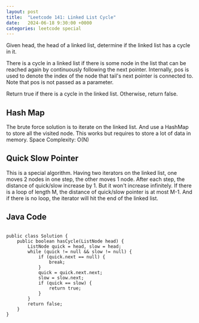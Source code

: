 ```yaml
---
layout: post
title:  "Leetcode 141: Linked List Cycle"
date:   2024-06-18 9:30:00 +0000
categories: leetcode special
---
```


Given head, the head of a linked list, determine if the linked list has a cycle in it.

There is a cycle in a linked list if there is some node in the list that can be reached again by continuously following the next pointer. Internally, pos is used to denote the index of the node that tail's next pointer is connected to. Note that pos is not passed as a parameter.

Return true if there is a cycle in the linked list. Otherwise, return false.

<h2> Hash Map </h2>
The brute force solution is to iterate on the linked list. And use a HashMap to store all the visited node. This works but requires to store a lot of data in memory.
Space Complexity: O(N)

<h2> Quick Slow Pointer</h2>
This is a special algorithm. Having two iterators on the linked list, one moves 2 nodes in one step, the other moves 1 node. After each step, the distance of quick/slow increase by 1. But it won't increase infinitely. If there is a loop of length M, the distance of quick/slow pointer is at most M-1. And if there is no loop, the iterator will hit the end of the linked list.

<h2> Java Code </h2>
<pre>
<code>
public class Solution {
    public boolean hasCycle(ListNode head) {
        ListNode quick = head, slow = head;
        while (quick != null && slow != null) {
            if (quick.next == null) {
                break;
            }
            quick = quick.next.next;
            slow = slow.next;
            if (quick == slow) {
                return true;
            }
        }
        return false;
    }
}
</code>
</pre>